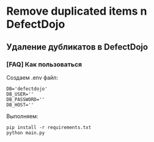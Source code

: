 # Remove duplicated items n DefectDojo
## Удаление дубликатов в DefectDojo
### [FAQ] Как пользоваться 

Создаем .env файл:
```
DB='defectdojo'
DB_USER=''
DB_PASSWORD=''
DB_HOST=''
```


Выполняем:
```
pip install -r requirements.txt
python main.py
```
